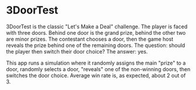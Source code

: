 # 3DoorTest

3DoorTest is the classic "Let's Make a Deal" challenge. The player is faced with three doors. Behind one door is the grand prize, behind the other two are minor prizes. The contestant chooses a door, then the game host reveals the prize behind one of the remaining doors. The question: should the player then switch their door choice? The answer: yes.

This app runs a simulation where it randomly assigns the main "prize" to a door, randomly selects a door, "reveals" one of the non-winning doors, then switches the door choice. Average win rate is, as expected, about 2 out of 3.
